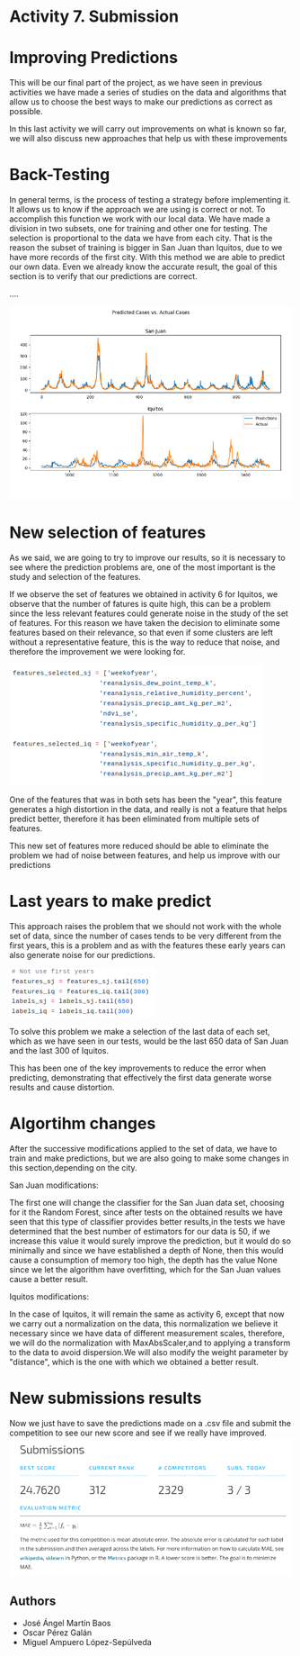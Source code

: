 # Activity 7. Submission

# Improving Predictions
This will be our final part of the project, as we have seen in previous activities we have made a series of studies on the data and algorithms that allow us to choose the best ways to make our predictions as correct as possible.

In this last activity we will carry out improvements on what is known so far, we will also discuss new approaches that help us with these improvements


# Back-Testing 

In general terms, is the process of testing a strategy before implementing it. It allows us to know if the approach we are using is correct or not.  To accomplish this function we work with our local data. We have made a division in two subsets, one for training and other one for testing. The selection is proportional to the data we have from each city. That is the reason the subset of training is bigger in San Juan than Iquitos, due to we have more records of the first city. With this method we are able to predict our own data. Even we already know the accurate result, the goal of this section is to verify that our predictions are correct. 


....

![Predicted cases](images/Predicted_cases.png)


# New selection of features
As we said, we are going to try to improve our results, so it is necessary to see where the prediction problems are, one of the most important is the study and selection of the features.

If we observe the set of features we obtained in activity 6 for Iquitos, we observe that the number of fatures is quite high, this can be a problem since the less relevant features could generate noise in the study of the set of features. For this reason we have taken the decision to eliminate some features based on their relevance, so that even if some clusters are left without a representative feature, this is the way to reduce that noise, and therefore the improvement we were looking for.

![New Selection Features](images/NewFeaturesSelection.png)

One of the features that was in both sets has been the "year", this feature generates a high distortion in the data, and really is not a feature that helps predict better, therefore it has been eliminated from multiple sets of features.

This new set of features more reduced should be able to eliminate the problem we had of noise between features, and help us improve with our predictions

# Last years to make predict
This approach raises the problem that we should not work with the whole set of data, since the number of cases tends to be very different from the first years, this is a problem and as with the features these early years can also generate noise for our predictions.

![Last Yeras Selection](images/LastYears.png)

To solve this problem we make a selection of the last data of each set, which as we have seen in our tests, would be the last 650 data of San Juan and the last 300 of Iquitos.

This has been one of the key improvements to reduce the error when predicting, demonstrating that effectively the first data generate worse results and cause distortion.

# Algortihm changes
After the successive modifications applied to the set of data, we have to train and make predictions, but we are also going to make some changes in this section,depending on the city.

San Juan modifications:

The first one will change the classifier for the San Juan data set, choosing for it the Random Forest, since after tests on the obtained results we have seen that this type of classifier provides better results,in the tests we have determined that the best number of estimators for our data is 50, if we increase this value it would surely improve the prediction, but it would do so minimally and since we have established a depth of None, then this would cause a consumption of memory too high, the depth has the value None since we let the algorithm have overfitting, which for the San Juan values cause a better result.

Iquitos modifications:

In the case of Iquitos, it will remain the same as activity 6, except that now we carry out a normalization on the data, this normalization we believe it necessary since we have data of different measurement scales, therefore, we will do the normalization with MaxAbsScaler,and to applying a transform to the data to avoid dispersion.We will also modify the weight parameter by "distance", which is the one with which we obtained a better result.

# New submissions results
Now we just have to save the predictions made on a .csv file and submit the competition to see our new score and see if we really have improved.
![Results Submission](images/Results.png)

## Authors
* José Ángel Martín Baos
* Oscar Pérez Galán
* Miguel Ampuero López-Sepúlveda
